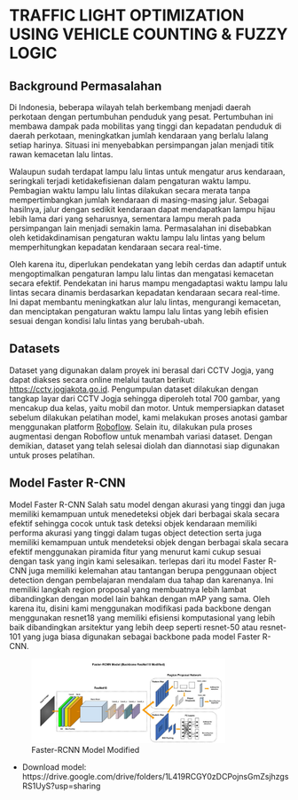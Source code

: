 <h1>TRAFFIC LIGHT OPTIMIZATION USING VEHICLE COUNTING & FUZZY LOGIC</h1>

<h2>Background Permasalahan</h2>
<p>
  Di Indonesia, beberapa wilayah telah berkembang menjadi daerah perkotaan dengan pertumbuhan penduduk yang pesat. Pertumbuhan ini membawa dampak pada mobilitas yang tinggi
  dan kepadatan penduduk di daerah perkotaan, meningkatkan jumlah kendaraan yang berlalu lalang setiap harinya. Situasi ini menyebabkan persimpangan jalan menjadi titik
  rawan kemacetan lalu lintas. <br>
  
  Walaupun sudah terdapat lampu lalu lintas untuk mengatur arus kendaraan, seringkali terjadi ketidakefisienan dalam pengaturan waktu lampu. Pembagian waktu lampu lalu
  lintas dilakukan secara merata tanpa mempertimbangkan jumlah kendaraan di masing-masing jalur. Sebagai hasilnya, jalur dengan sedikit kendaraan dapat mendapatkan lampu
  hijau lebih lama dari yang seharusnya, sementara lampu merah pada persimpangan lain menjadi semakin lama. Permasalahan ini disebabkan oleh ketidakdinamisan pengaturan
  waktu lampu lalu lintas yang belum memperhitungkan kepadatan kendaraan secara real-time. <br>
  
  Oleh karena itu, diperlukan pendekatan yang lebih cerdas dan adaptif untuk mengoptimalkan pengaturan lampu lalu lintas dan mengatasi kemacetan secara efektif. Pendekatan
  ini harus mampu mengadaptasi waktu lampu lalu lintas secara dinamis berdasarkan kepadatan kendaraan secara real-time. Ini dapat membantu meningkatkan alur lalu lintas,
  mengurangi kemacetan, dan menciptakan pengaturan waktu lampu lalu lintas yang lebih efisien sesuai dengan kondisi lalu lintas yang berubah-ubah.
</p>

<h2>Datasets</h2>
<p>
  Dataset yang digunakan dalam proyek ini berasal dari CCTV Jogja, yang dapat diakses secara online melalui tautan berikut: 
  <a href=https://cctv.jogjakota.go.id/home>https://cctv.jogjakota.go.id</a>. Pengumpulan dataset dilakukan dengan tangkap layar dari CCTV Jogja sehingga diperoleh 
  total 700 gambar, yang mencakup dua kelas, yaitu mobil dan motor. Untuk mempersiapkan dataset sebelum dilakukan pelatihan model, kami melakukan proses anotasi gambar
  menggunakan platform <a href=https://roboflow.com/>Roboflow</a>. Selain itu, dilakukan pula proses augmentasi dengan Roboflow untuk menambah variasi dataset. 
  Dengan demikian, dataset yang telah selesai diolah dan diannotasi siap digunakan untuk proses pelatihan.
</p>

<h2>Model Faster R-CNN</h2>
<p>
  Model Faster R-CNN Salah satu model dengan akurasi yang tinggi dan juga memiliki kemampuan untuk menedeteksi objek dari berbagai skala secara efektif sehingga cocok untuk
  task deteksi objek kendaraan memiliki performa akurasi yang tinggi dalam tugas object detection serta juga memiliki kemampuan untuk mendeteksi objek dengan berbagai skala
  secara efektif menggunakan piramida fitur yang menurut kami cukup sesuai dengan task yang ingin kami selesaikan. terlepas dari itu model Faster R-CNN juga memiliki
  kelemahan atau tantangan berupa penggunaan object detection dengan pembelajaran mendalam dua tahap dan karenanya. Ini memiliki langkah region proposal yang membuatnya
  lebih lambat dibandingkan dengan model lain bahkan dengan mAP yang sama. Oleh karena itu, disini kami menggunakan modifikasi pada backbone dengan menggunakan resnet18 yang
  memiliki efisiensi  komputasional yang lebih baik dibandingkan arsitektur yang lebih deep seperti resnet-50 atau resnet-101 yang juga biasa digunakan sebagai backbone pada
  model Faster R-CNN. <br>
  
  <figure>
      <img src="assets/arsitektur_model.jpg" alt="faster-rcnn model modified" width="350">
      <figcaption>
          Faster-RCNN Model Modified
      </figcaption>
  </figure>

</p>

<ul>
  <li>Download model: <br>
    https://drive.google.com/drive/folders/1L419RCGY0zDCPojnsGmZsjhzgsRS1UyS?usp=sharing</li>
</ul>


